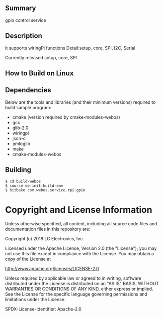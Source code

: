 Summary
-------
gpio control service

Description
-----------
it supports wiringPi functions
Detail:setup, core, SPI, I2C, Serial

Currently released setup, core, SPI

How to Build on Linux
---------------------

## Dependencies
 
Below are the tools and libraries (and their minimum versions) required to build sample program:
 
* cmake (version required by cmake-modules-webos)
* gcc
* glib-2.0
* wiringpi
* json-c 
* pmloglib
* make
* cmake-modules-webos
 
## Building
 
    $ cd build-webos
    $ source oe-init-build-env
    $ bitbake com.webos.service.rpi.gpio
 
Copyright and License Information
=================================
Unless otherwise specified, all content, including all source code files and
documentation files in this repository are:
  
Copyright (c) 2018 LG Electronics, Inc.
  
Licensed under the Apache License, Version 2.0 (the "License");
you may not use this file except in compliance with the License.
You may obtain a copy of the License at
  
http://www.apache.org/licenses/LICENSE-2.0
  
Unless required by applicable law or agreed to in writing, software
distributed under the License is distributed on an "AS IS" BASIS,
WITHOUT WARRANTIES OR CONDITIONS OF ANY KIND, either express or implied.
See the License for the specific language governing permissions and
limitations under the License.
  
SPDX-License-Identifier: Apache-2.0
